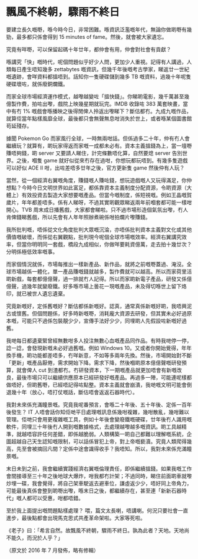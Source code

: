 # 飄風不終朝，驟雨不終日

要建立長久嘅嘢，喺今時今日，非常困難。喺資訊泛濫嘅年代，無論你做啲嘢有幾勁，最多都只係會得到 15 minutes of fame。然後，就會被大家遺忘。

究竟有咩嘢，可以保留起碼十年廿年，都仲會有用，仲會對社會有貢獻？

喺講究「快」嘅時代，呢個問題似乎好少人問，更加少人重視。記得有人講過，人類每日產生唔知幾多 zettabytes 嘅資訊，但幾千年後嘅考古學家，睇返廿一世紀嘅遺跡，會咩資料都搵唔到。話知你一隻硬碟儲到幾多 TB 嘅資料，過幾十年呢隻硬碟壞咗，就係廢銅爛鐵。

而家全球市場經濟運作模式，越嚟越變咗「搵快錢」。你睇啲電影，幾千萬甚至幾億製作費，拍咗出嚟，戲院上映幾星期就玩完。IMDB 收錄咗 383 萬套映畫，當中有冇 1% 嘅戲會喺播映之後得閒俾人拎返出嚟睇下？斷估都冇。九成九嘅作品，就算佢當年點樣風靡全球，最後都只會無聲無息咁消失於世上，或者喺某個圖書館苟延殘存。

據聞 Pokemon Go 而家風行全球，一時無兩咁話。但係過多二十年，仲有冇人會繼續玩？就算有，啲玩家得返而家嘅一成都未必有。資本主義搵錢為上，當一壇嘢賺唔夠錢，啲 server 又要請人睇住，計完條數唔化算，自然要熄 server 告別世界。之後，嗰隻 game 就好似從來冇存在過咁，你想玩都玩唔到。有幾多隻遊戲可以好似 AOE II 咁，出咗差唔多廿年之後，官方更新隻 game 然後仲有人玩？

當然，從一個經濟右翼嘅角度，賺錢嘅人賺咗錢，想玩遊戲嘅人又玩得滿足，你仲想點？今時今日文明世界如此富足，都係靠資本主義制度分配資源，令啲資源（大體上）有效投資去製造大家想要嘅產品。但當今嘅制度，係短視嘅。例如王晶嘅賀歲片，年年都差唔多。係有人睇呀，不過其實啲觀眾睇返兩年前嗰套都可能一樣咁開心。TVB 周末成日播舊戲，大家都會睇啦。只不過市場形造個氣氛出嚟，冇人肯俾錢睇舊戲，所以先會有人年年照辦煮碗係咁拍爛片嚟賺錢。

我所批判嘅，唔係從文化角度批判大眾嘅沉淪，亦唔係批判資本主義對文化或其他價值嘅破壞，而係從右翼觀點，批判現今呢個全球市場嘅效率。經濟右翼講究效率，但當你明明同一套戲，橋段九成相似，你做咩要耗資億萬，走去拍十幾廿次？分明係極低效率嘅事。

而家個情況就係，市場每推出一樣新產品、新作品，就將之前嘅嘢蓋過、淹沒。全球市場越係一體化，單一產品賺嘅錢就越多，製作費就可以越高。所以而家荷里活啲新戲，每套都億億聲，過一排就冇人記得。所以而家啲新電子產品，研發又係億億聲，過幾年就變廢鐵。好多喺市場上曇花一現嘅產品，未及得切喺世上留下烙印，就已被世人遺忘遺棄。

究竟新嘅好，定係舊嘅好？斷估都係新嘅好。認真，通常真係新嘅好啲，我唔興泥古或懷舊。但個問題係，好多時新嘅嘢，消耗龐大資源去研發，但其實未必好過原本嘅，可能只不過係包裝靚少少，宣傳手法好少少，同埋啲人先假設咗新嘅好過舊。

我哋每日都遺棄緊曾經無數咁多人投注無數心血嘅產品同作品。有時我哋停一停，諗一諗，會發現新嘅未必好過舊嘅。例如 Windows 10。又或者你開始覺得，年年換手機，啲功能都差唔多，冇咩新意，不如等多兩年先換。然後，市場開始對不斷「更新」嘅產品厭倦，需求開始下降。需求下降，然後嗰啲原本億億聲嘅研發預算，就會俾人 cut 到渣都冇。冇研發資本，下一期嘅產品就更加唔會有新嘅改良，最後市場只可以繼續供應原本已經研發好嘅產品。再過多一陣，可能連呢樣都做唔好，但啲舊嘢，已經唔記得咗點整。資本主義就會崩潰，我哋嘅文明可能會倒退幾十年（放心，唔打仗嘅話，斷估唔會返返石器時代）。

我對未來係充滿瞳景嘅。究竟我呢番預言，會喺二十年後、五十年後、定係一百年後發生？ IT 人唔會話你知佢哋平日處理嘅訊息係幾咁複雜，幾咁散亂，幾咁難以管理。佢哋只會用更複雜嘅工具，例如十年後會變廢鐵嘅硬碟，廿年後冇人識用嘅軟件，同埋三十年後冇人開到嘅數據格式，去處理越嚟越多嘅資訊。啲工具越精準，就越唔容許任何差錯，即係越脆弱。人類構築一啲自己都難以理解嘅系統，企圖超越自己天生認知嘅限制，可以話係冒犯上帝，對上帝嘅褻瀆。究竟人類爬得幾高，先至會被摘回凡間？定係中途會識得收手？我唔知。所以，我對未來係充滿瞳景嘅。

末日未到之前，我會繼續實踐經濟右翼嘅倫理責任，即係繼續搵錢。如果我嘅工作會間接導至三十年之後地球大爆炸，咁我都冇計架；不過同時，睇住前面啲車就嚟炒埋一碟，我會覺得，將自己架車駛返去避車位，謙虛返少少，唔好同上帝角力，可能最後真係會整到啲嘢出嚟，喺末日之後，都繼續存在，甚至連「新新石器時代」嘅人都可以受惠，咁都唔錯。

至於我上面提出嘅問題點樣處理？ 喂，篇文太長喇，唔講喇。何況只要社會一直進步，最後點都會出現馬克思式共產革命架啦。大家等死啦。

《老子》曰：「希言自然。故飄風不終朝，驟雨不終日。孰為此者？天地。天地尚不能久，而況於人乎？」

（原文於 2016 年 7 月發佈，略有修輯）

